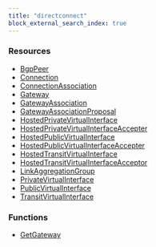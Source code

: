 ```yaml
---
title: "directconnect"
block_external_search_index: true
---
```


<!-- WARNING: this file was generated by Pulumi Docs Generator. -->
<!-- Do not edit by hand unless you're certain you know what you are doing! -->

<h3>Resources</h3>
<ul class="api">
    <li><a href="bgppeer"><span class="symbol resource"></span>BgpPeer</a></li>
    <li><a href="connection"><span class="symbol resource"></span>Connection</a></li>
    <li><a href="connectionassociation"><span class="symbol resource"></span>ConnectionAssociation</a></li>
    <li><a href="gateway"><span class="symbol resource"></span>Gateway</a></li>
    <li><a href="gatewayassociation"><span class="symbol resource"></span>GatewayAssociation</a></li>
    <li><a href="gatewayassociationproposal"><span class="symbol resource"></span>GatewayAssociationProposal</a></li>
    <li><a href="hostedprivatevirtualinterface"><span class="symbol resource"></span>HostedPrivateVirtualInterface</a></li>
    <li><a href="hostedprivatevirtualinterfaceaccepter"><span class="symbol resource"></span>HostedPrivateVirtualInterfaceAccepter</a></li>
    <li><a href="hostedpublicvirtualinterface"><span class="symbol resource"></span>HostedPublicVirtualInterface</a></li>
    <li><a href="hostedpublicvirtualinterfaceaccepter"><span class="symbol resource"></span>HostedPublicVirtualInterfaceAccepter</a></li>
    <li><a href="hostedtransitvirtualinterface"><span class="symbol resource"></span>HostedTransitVirtualInterface</a></li>
    <li><a href="hostedtransitvirtualinterfaceacceptor"><span class="symbol resource"></span>HostedTransitVirtualInterfaceAcceptor</a></li>
    <li><a href="linkaggregationgroup"><span class="symbol resource"></span>LinkAggregationGroup</a></li>
    <li><a href="privatevirtualinterface"><span class="symbol resource"></span>PrivateVirtualInterface</a></li>
    <li><a href="publicvirtualinterface"><span class="symbol resource"></span>PublicVirtualInterface</a></li>
    <li><a href="transitvirtualinterface"><span class="symbol resource"></span>TransitVirtualInterface</a></li>
</ul>

<h3>Functions</h3>
<ul class="api">
    <li><a href="getgateway"><span class="symbol datasource"></span>GetGateway</a></li>
</ul>

